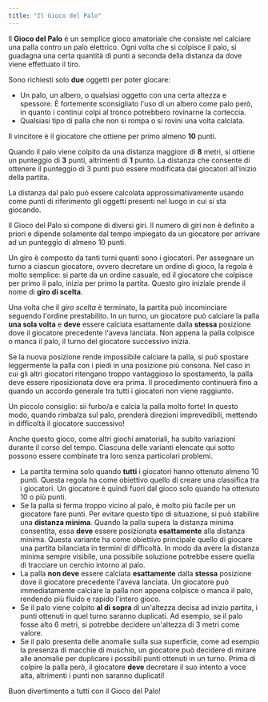 ```yaml
---
title: "Il Gioco del Palo"
---
```


Il **Gioco del Palo** è un semplice gioco amatoriale che consiste nel calciare
una palla contro un palo elettrico. Ogni volta che si colpisce il palo,
si guadagna una certa quantità di punti a seconda della distanza da dove viene
effettuato il tiro.

Sono richiesti solo **due** oggetti per poter giocare:

- Un palo, un albero, o qualsiasi oggetto con una certa altezza e spessore.
È fortemente sconsigliato l'uso di un albero come palo però, in quanto i
continui colpi al tronco potrebbero rovinarne la corteccia.
- Qualsiasi tipo di palla che non si rompa o si rovini una volta calciata.

Il vincitore è il giocatore che ottiene per primo almeno **10** punti.

Quando il palo viene colpito da una distanza maggiore di **8** metri, si
ottiene un punteggio di **3** punti, altrimenti di **1** punto. La distanza che
consente di ottenere il punteggio di 3 punti può essere modificata dai
giocatori all'inizio della partita.

La distanza dal palo può essere calcolata approssimativamente usando come punti
di riferimento gli oggetti presenti nel luogo in cui si sta giocando.

Il Gioco del Palo si compone di diversi giri. Il numero di giri non è definito
a priori e dipende solamente dal tempo impiegato da un giocatore per arrivare ad
un punteggio di almeno 10 punti.

Un giro è composto da tanti turni quanti sono i giocatori. Per assegnare
un turno a ciascun giocatore, ovvero decretare un ordine di gioco, la regola è
molto semplice: si parte da un ordine casuale, ed il giocatore che colpisce per
primo il palo, inizia per primo la partita. Questo giro iniziale prende il nome
di **giro di scelta**.

Una volta che il _giro scelta_ è terminato, la partita può incominciare seguendo
l'ordine prestabilito. In un turno, un giocatore può calciare la palla
**una sola volta** e **deve** essere calciata esattamente dalla **stessa**
posizione dove il giocatore precedente l'aveva lanciata.
Non appena la palla colpisce o manca il palo, il turno del giocatore successivo
inizia.

Se la nuova posizione rende impossibile calciare la palla, si può spostare
leggermente la palla con i piedi in una posizione più consona. 
Nel caso in cui gli altri giocatori ritengano troppo vantaggioso lo spostamento,
la palla deve essere riposizionata dove era prima. Il procedimento continuerà
fino a quando un accordo generale tra tutti i giocatori non viene raggiunto.

Un piccolo consiglio: sii furbo/a e calcia la palla molto forte! In questo modo,
quando rimbalza sul palo, prenderà direzioni imprevedibili, mettendo in
difficoltà il giocatore successivo!

Anche questo gioco, come altri giochi amatoriali, ha subito variazioni durante
il corso del tempo. Ciascuna delle varianti elencate qui sotto possono essere
combinate tra loro senza particolari problemi.

- La partita termina solo quando **tutti** i giocatori hanno ottenuto
almeno 10 punti. Questa regola ha come obiettivo quello di creare una classifica
tra i giocatori. Un giocatore è quindi fuori dal gioco solo quando ha ottenuto
10 o più punti.
- Se la palla si ferma troppo vicino al palo, è molto più facile per un
giocatore fare punti. Per evitare questo tipo di situazione, si può stabilire
una **distanza minima**. Quando la palla supera la distanza minima
consentita, essa **deve** essere posizionata **esattamente** alla distanza
minima. Questa variante ha come obiettivo principale quello di giocare
una partita bilanciata in termini di difficoltà.
In modo da avere la distanza minima sempre visibile, una possibile soluzione
potrebbe essere quella di tracciare un cerchio intorno al palo.
- La palla **non deve** essere calciata **esattamente** dalla **stessa**
posizione dove il giocatore precedente l'aveva lanciata. Un giocatore può
immediatamente calciare la palla non appena colpisce o manca il palo, rendendo
più fluido e rapido l'intero gioco.
- Se il palo viene colpito **al di sopra** di un'altezza decisa ad inizio
partita, i punti ottenuti in quel turno saranno duplicati. Ad esempio, se il
palo fosse alto 6 metri, si potrebbe decidere un'altezza di 3 metri come valore.
- Se il palo presenta delle anomalie sulla sua superficie, come ad esempio la
presenza di macchie di muschio, un giocatore può decidere di mirare alle
anomalie per duplicare i possibili punti ottenuti in un turno. Prima di colpire
la palla però, il giocatore **deve** decretare il suo intento a voce alta,
altrimenti i punti non saranno duplicati!

Buon divertimento a tutti con il Gioco del Palo!

